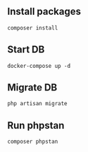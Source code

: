 ## Install packages

`composer install`

## Start DB

`docker-compose up -d`

## Migrate DB

`php artisan migrate`

## Run phpstan

`composer phpstan`
